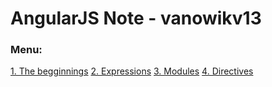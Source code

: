 # AngularJS Note - vanowikv13
### Menu:
[1. The begginnings](https://github.com/vanowikv13/AngularJS/tree/master/1.%20The%20beginnings)
[2. Expressions](https://github.com/vanowikv13/AngularJS/tree/master/2.%20Expressions)
[3. Modules](https://github.com/vanowikv13/AngularJS/tree/master/3.%20Modules)
[4. Directives](https://github.com/vanowikv13/AngularJS/tree/master/4.%20Directives)


